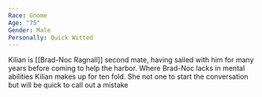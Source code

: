 ```yaml
---
Race: Gnome
Age: "75"
Gender: Male
Personally: Quick Witted
---
```

Kilian is [[Brad-Noc Ragnall]]  second mate, having sailed with him for many years before coming to help the harbor. Where Brad-Noc lacks in mental abilities Kilian makes up for ten fold. She not one to start the conversation but will be quick to call out a mistake 
